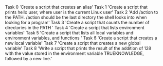 Task 0 'Create a script that creates an alias'
Task 1 'Create a script that prints hello user, where user is the current Linux user'
Task 2 'Add /action to the PATH. /action should be the last directory the shell looks into when looking for a program'
Task 3 'Create a script that counts the number of directories in the PATH '
Task 4 'Create a script that lists environment variables'
Task 5 'Create a script that lists all local variables and environment variables, and functions '
Task 6 'Create a script that creates a new local variable'
Task 7 'Create a script that creates a new global variable'
Task 8 'Write a script that prints the result of the addition of 128 with the value stored in the environment variable TRUEKNOWLEDGE, followed by a new line.'

